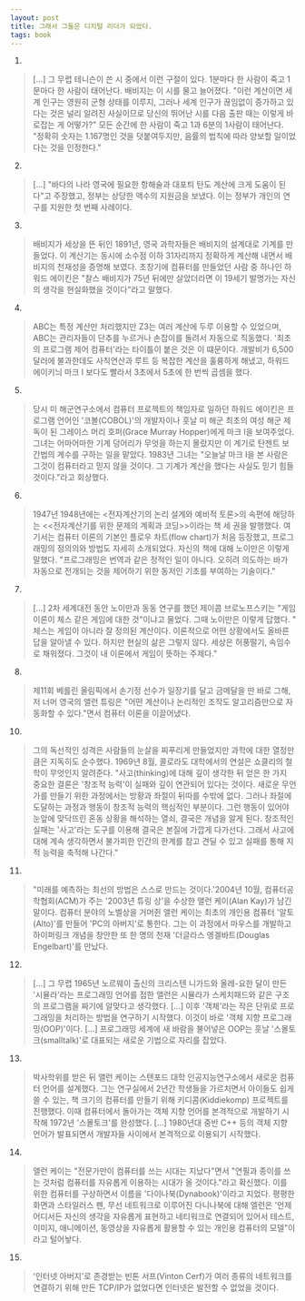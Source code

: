 ```yaml
---
layout: post
title: 그래서 그들은 디지털 리더가 되었다.
tags: book
---
```


1. 
> [...] 그 무렵 테니슨이 쓴 시 중에서 이런 구절이 있다.
1분마다 한 사람이 죽고
1문마다 한 사람이 태어난다.
배비지는 이 시를 물고 늘어졌다. 
"이런 계산이면 세계 인구는 영원히 군형 상태를 이루지, 그러나 세계 인구가 끊임없이 증가하고 있다는 것은 널리 알려진 사실이므로 당신의 뛰어난 시를 다음 출판 때는 이렇게 바로잡는 게 어떻가?"
모든 순간에 한 사람이 죽고
1과 6분의 1사람이 태어난다.
"정확히 숫자는 1.167명인 것을 덧붙여두지만, 음률의 법칙에 따라 양보할 일이었다는 것을 인정한다."

2. 
> [...] "바다의 나라 영국에 필요한 항해술과 대포틔 탄도 계산에 크게 도움이 된다"고 주장했고, 정부는 상당한 액수의 지원금을 보냈다. 이는 정부가 개인의 연구를 지원한 첫 번째 사례이다.

3. 
> 배비지가 세상을 뜬 뒤인 1891년, 영국 과학자들은 배비지의 설계대로 기계를 만들었다. 이 계산기는 동시에 소수점 이하 31자리까지 정확하게 계산해 내면서 배비지의 천재성을 증명해 보였다. 초창기에 컴퓨터를 만들었던 사람 중 하나인 하워드 에이킨은 "찰스 배비지가 75년 뒤에만 살았더라면 이 19세기 발명가는 자신의 생각을 현실화했을 것이다"라고 말했다.

4. 
> ABC는 특정 계산만 처리했지만 Z3는 여러 계산에 두루 이용할 수 있었으며, ABC는 관리자들이 단추를 누르거나 손잡이를 돌려서 자동으로 직동했다. '최초의 프로그램 제어 컴퓨터'라는 타이틀이 붙은 것은 이 떄문이다. 개발비가 6,500 달러에 불과한데도 사칙연산과 루트 등 복잡한 계산을 훌륭하게 해냈고, 하워드 에이키늬 마크 I 보다도 빨라서 3초에서 5초에 한 번씩 곱셈을 했다.

5. 
> 당시 미 해군연구소에서 컴퓨터 프로젝트의 책임자로 일하던 하워드 에이킨은 프로그램 언어인 '코볼(COBOL)'의 개발자이나 훗날 미 해군 최초의 여성 해군 제독이 된 그레이스 머리 호퍼(Grace Murray Hopper)에게 마크 I을 보여주었다. 그녀는 어마어마한 기계 덩어리가 무엇을 하는지 몰랐지만 이 계기로 탄젠트 보간법의 계수를 구하는 일을 맡았다. 1983년 그녀는 "오늘날 마크 I을 본 사람은 그것이 컴퓨터라고 믿지 않을 것이다. 그 기계가 계산을 했다는 사실도 믿기 힘들 것이다."라고 회상했다.

6. 
> 1947년 1948년에는 <전자계산기의 논리 설계와 예비적 토론>의 속편에 해당하는 <<전자계산기를 위한 문제의 계획과 코딩>>이라는 책 세 권을 발행했다. 여기서는 컴퓨터 이론의 기본인 플로우 차트(flow chart)가 처음 등장했고, 프로그래밍의 정의의와 방법도 자세히 소개되었다. 자신의 책에 대해 노이만은 이렇게 말했다. "프로그래밍은 번역과 같은 정적인 일이 아니다. 오히려 의도하는 바가 자동으로 전개되는 것을 제어하기 위한 동저인 기초를 부여하는 기술이다."

7. 
> [...] 2차 세계대전 동안 노이만과 동동 연구를 했던 제이콥 브로노프스키는 "게임 이론이 체스 같은 게임에 대한 것"이냐고 물었다. 그때 노이만은 이렇게 답했다. " 체스는 게임이 아니라 잘 정의된 계산이다. 이론적으로 어떤 상황에서도 올바른 답을 알아낼 수 있다. 하지만 현실의 삶은 그렇지 않다. 세상은 허풍떨기, 속임수로 채워졌다. 그것이 내 이론에서 게임이 뜻하는 주제다."

8. 
> 제11회 베를린 올림픽에서 손기정 선수가 일장기를 달고 금메달을 딴 바로 그해, 저 너머 영국의 앨런 튜링은 "어떤 계산이나 논리적인 조작도 알고리즘만으로 자동화할 수 있다."면서 컴퓨터 이론을 이끌어냈다.

10. 
> 그의 독선적인 성격은 사람들의 눈살을 찌푸리게 만들었지만 과학에 대한 열정만큼은 지독히도 순수했다. 1969년 8월, 콜로라도 대학에서의 연설은 쇼클리의 철학이 무엇인지 알려준다. "사고(thinking)에 대해 깊이 생각한 뒤 얻은 한 가지 중요한 결론은 '창조적 능력'이 실패와 깊이 연관되어 있다는 것이다. 새로운 무언가를 만들기 위한 과정에서는 방황과 좌절이 뒤따를 수밖에 없다. 그러나 좌절에 도달하는 과정과 행동이 창조적 능력의 핵심적인 부분이다. 그런 행동이 있어야 눈앞에 맞닥뜨린 혼동 상황을 해석하는 열쇠, 결국은 개념을 알게 된다. 창조적인 실패는 '사고'라는 도구를 이용해 결국은 본질에 가깝게 다가선다. 그래서 사고에 대해 계속 생각하면서 불가피한 인간의 한계를 참고 견딜 수 있고 실패를 통해 지적 능력을 축적해 나간다."

11. 
> "미래를 예측하는 최선의 방법은 스스로 만드는 것이다.'2004년 10월, 컴퓨터공학협회(ACM)가 주는 '2003년 튜링 상'을 수상한 앨런 케이(Alan Kay)가 남긴 말이다. 컴퓨터 분야의 노벨상을 거머쥔 앨런 케이는 최초의 개인용 컴퓨터 '알토(Alto)'를 만들어 'PC의 아버지'로 통한다. 그는 이 과정에서 마우스를 개발하고 하이퍼링크 개념을 창안한 또 한 명의 천재 '더글라스 엥겔바트(Douglas Engelbart)'를 만났다.

12. 
> [...] 그 무렵 1965년 노르웨이 출신의 크리스텐 니가드와 올레-요한 달이 만든 '시뮬라'라는 프로그래밍 언어를 접한 앨런은 시뮬라가 스케치패드와 같은 구조의 프로그램을 짜기에 알맞다고 생각했다. [...] 이후 '객체'라는 작은 단위로 프로그래밍을 처리하는 방법을 연구하기 시작했다. 이것이 바로 '객체 지향 프로그래밍(OOP)'이다. [...] 프로그래밍 세계에 새 바람을 불어넣은 OOP는 훗날 '스몰토크(smalltalk)'로 대표되는 새로운 기법으로 자리를 잡았다.

13. 
> 박사학위를 받은 뒤 앨런 케이는 스탠포드 대학 인공지능연구소에서 새로운 컴퓨터 언어를 설계했다. 그는 연구실에서 2년간 학생들을 가르치면서 아이들도 쉽게 쓸 수 있는, 책 크기의 컴퓨터를 만들기 위해 키디콤(Kiddiekomp) 프로젝트를 진행했다. 이때 컴퓨터에서 돌아가는 객체 지향 언어를 본격적으로 개발하기 시작해 1972년 '스몰토크'를 완성했다. [...] 1980년대 중반 C++ 등의 객체 지향 언어가 발표되면서 개발자들 사이에서 본격적으로 이용되기 시작했다.

14. 
> 앨런 케이는 "전문가만이 컴퓨터를 쓰는 시대는 지났다"면서 "연필과 종이를 쓰는 것처럼 컴퓨터를 자유롭게 이용하는 시대가 올 것이다."라고 확신했다. 이를 위한 컴퓨터를 구상하면서 이름을 '다이나북(Dynabook)'이라고 지었다. 평평한 화면과 스타일러스 펜, 무선 네트워크로 이루어진 다니나북에 대해 엘런은 '언제 어디서든 자신의 생각을 자유롭게 표현하고 네티워크로 연결되어 있어서 테스트, 이미지, 애니메이션, 동영상을 자유롭게 활용할 수 있는 개인용 컴퓨터의 모델"이라고 털어놯다.

15. 
> '인터넷 아버지'로 존경받는 빈톤 서프(Vinton Cerf)가 여러 종류의 네트워크를 연결하기 위해 만든  TCP/IP가 없었다면 인터넷은 발전할 수 없었을 것이다.